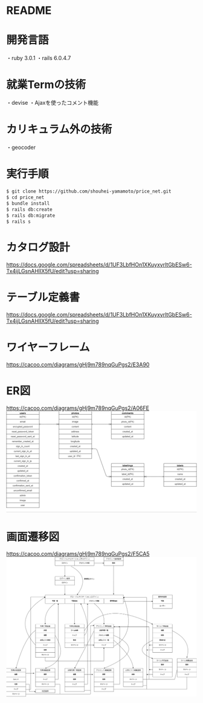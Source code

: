 # README

# 開発言語
・ruby 3.0.1
・rails 6.0.4.7

# 就業Termの技術
・devise
・Ajaxを使ったコメント機能

# カリキュラム外の技術
・geocoder

# 実行手順  
```
$ git clone https://github.com/shouhei-yamamoto/price_net.git 
$ cd price_net  
$ bundle install  
$ rails db:create   
$ rails db:migrate  
$ rails s  
```

# カタログ設計
https://docs.google.com/spreadsheets/d/1UF3LbfHOn1XKuyxyrltGbESw6-Tx4ijLGsnAHlIX5fU/edit?usp=sharing

# テーブル定義書
https://docs.google.com/spreadsheets/d/1UF3LbfHOn1XKuyxyrltGbESw6-Tx4ijLGsnAHlIX5fU/edit?usp=sharing

# ワイヤーフレーム
https://cacoo.com/diagrams/gHj9m789nqGuPgs2/E3A90

# ER図  
https://cacoo.com/diagrams/gHj9m789nqGuPgs2/A06FE
![ER.png](./ER.png)


# 画面遷移図
https://cacoo.com/diagrams/gHj9m789nqGuPgs2/F5CA5
![screen.png](./screen.png)